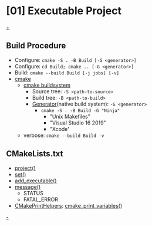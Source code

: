 # [01] Executable Project
[+](./CMakeLists.txt)

## Build Procedure
- Configure: `cmake -S . -B Build [-G <generator>]`
- Configure: `cd Build; cmake .. [-G <generator>]`
- Build: `cmake --build Build [-j jobs] [-v]`
- [cmake](https://cmake.org/cmake/help/latest/manual/cmake.1.html)
  - [cmake buildsystem](https://cmake.org/cmake/help/latest/manual/cmake.1.html#introduction-to-cmake-buildsystems)
    - Source tree: `-S <path-to-source>`
    - Build tree: `-B <path-to-build>`
    - [Generator](https://cmake.org/cmake/help/latest/manual/cmake-generators.7.html)(native build system): `-G <generator>`
      - `cmake -S . -B Build -G "Ninja"`
        - "Unix Makefiles"
        - "Visual Studio 16 2019"
        - "Xcode'
  - verbose: `cmake --build Build -v`


## CMakeLists.txt
- [project()](https://cmake.org/cmake/help/latest/command/project.html)
- [set()](https://cmake.org/cmake/help/latest/command/set.html)
- [add_executable()](https://cmake.org/cmake/help/latest/command/add_executable.html)
- [message()](https://cmake.org/cmake/help/latest/command/message.html)
  - STATUS
  - FATAL_ERROR
- [CMakePrintHelpers](https://github.com/Kitware/CMake/blob/master/Modules/CMakePrintHelpers.cmake): [cmake_print_variables()](https://cmake.org/cmake/help/latest/module/CMakePrintHelpers.html)



[-](../README.md)
